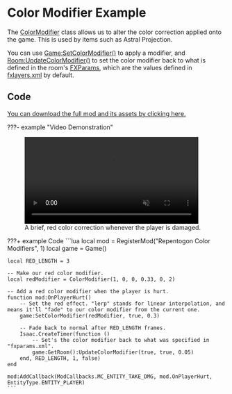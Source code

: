 # Color Modifier Example
The [ColorModifier](../ColorModifier.md) class allows us to alter the color correction applied onto the game. This is used by items such as Astral Projection.

You can use [Game:SetColorModifier()](../Game.md#setcolormodifier---aria-labelfunctions) to apply a modifier, and [Room:UpdateColorModifier()](../Room.md#updatecolormodifier---aria-labelfunctions) to set the color modifier back to what is defined in the room's [FXParams](../FXParams.md), which are the values defined in [fxlayers.xml](https://wofsauge.github.io/IsaacDocs/rep/xml/fxlayers.html) by default.

## Code

[You can download the full mod and its assets by clicking here.](./zips/repentogon-color-modifier.zip)

???- example "Video Demonstration"
    <figure class="video_container">
        <video controls="true" allowfullscreen="true" muted="true" style="width:25rem">
            <source src="videos/color_modifiers.mp4" type="video/mp4">
        </video>
        <figcaption>A brief, red color correction whenever the player is damaged.</figcaption>
    </figure>

???+ example Code
    ```lua
    local mod = RegisterMod("Repentogon Color Modifiers", 1)
    local game = Game()

    local RED_LENGTH = 3

    -- Make our red color modifier.
    local redModifier = ColorModifier(1, 0, 0, 0.33, 0, 2)

    -- Add a red color modifier when the player is hurt.
    function mod:OnPlayerHurt()
        -- Set the red effect. "lerp" stands for linear interpolation, and means it'll "fade" to our color modifier from the current one.
        game:SetColorModifier(redModifier, true, 0.3)

        -- Fade back to normal after RED_LENGTH frames.
        Isaac.CreateTimer(function ()
            -- Set's the color modifier back to what was specified in "fxparams.xml".
            game:GetRoom():UpdateColorModifier(true, true, 0.05)
        end, RED_LENGTH, 1, false)
    end

    mod:AddCallback(ModCallbacks.MC_ENTITY_TAKE_DMG, mod.OnPlayerHurt, EntityType.ENTITY_PLAYER)
    ```